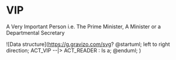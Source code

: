 # VIP 

A Very Important Person i.e. The Prime Minister, A Minister or a Departmental Secretary

![Data structure](https://g.gravizo.com/svg?
@startuml;
left to right direction;
ACT_VIP --|> ACT_READER  : Is a;
@enduml;
)

